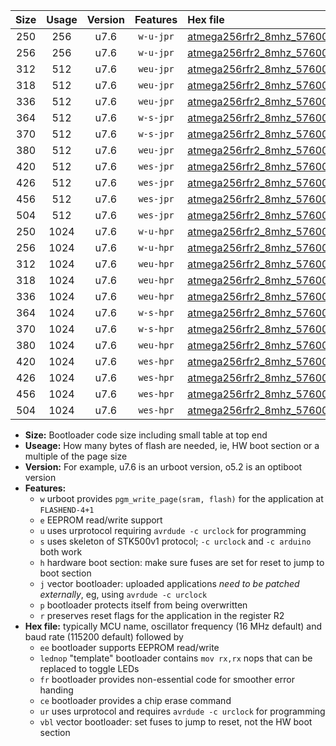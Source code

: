 |Size|Usage|Version|Features|Hex file|
|:-:|:-:|:-:|:-:|:--|
|250|256|u7.6|`w-u-jpr`|[atmega256rfr2_8mhz_57600bps_ur_vbl.hex](https://raw.githubusercontent.com/stefanrueger/urboot/main/atmega256rfr2_8mhz_57600bps_ur_vbl.hex)|
|256|256|u7.6|`w-u-jpr`|[atmega256rfr2_8mhz_57600bps_lednop_ur_vbl.hex](https://raw.githubusercontent.com/stefanrueger/urboot/main/atmega256rfr2_8mhz_57600bps_lednop_ur_vbl.hex)|
|312|512|u7.6|`weu-jpr`|[atmega256rfr2_8mhz_57600bps_ee_ur_vbl.hex](https://raw.githubusercontent.com/stefanrueger/urboot/main/atmega256rfr2_8mhz_57600bps_ee_ur_vbl.hex)|
|318|512|u7.6|`weu-jpr`|[atmega256rfr2_8mhz_57600bps_ee_lednop_ur_vbl.hex](https://raw.githubusercontent.com/stefanrueger/urboot/main/atmega256rfr2_8mhz_57600bps_ee_lednop_ur_vbl.hex)|
|336|512|u7.6|`weu-jpr`|[atmega256rfr2_8mhz_57600bps_ee_lednop_fr_ur_vbl.hex](https://raw.githubusercontent.com/stefanrueger/urboot/main/atmega256rfr2_8mhz_57600bps_ee_lednop_fr_ur_vbl.hex)|
|364|512|u7.6|`w-s-jpr`|[atmega256rfr2_8mhz_57600bps_vbl.hex](https://raw.githubusercontent.com/stefanrueger/urboot/main/atmega256rfr2_8mhz_57600bps_vbl.hex)|
|370|512|u7.6|`w-s-jpr`|[atmega256rfr2_8mhz_57600bps_lednop_vbl.hex](https://raw.githubusercontent.com/stefanrueger/urboot/main/atmega256rfr2_8mhz_57600bps_lednop_vbl.hex)|
|380|512|u7.6|`weu-jpr`|[atmega256rfr2_8mhz_57600bps_ee_lednop_fr_ce_ur_vbl.hex](https://raw.githubusercontent.com/stefanrueger/urboot/main/atmega256rfr2_8mhz_57600bps_ee_lednop_fr_ce_ur_vbl.hex)|
|420|512|u7.6|`wes-jpr`|[atmega256rfr2_8mhz_57600bps_ee_vbl.hex](https://raw.githubusercontent.com/stefanrueger/urboot/main/atmega256rfr2_8mhz_57600bps_ee_vbl.hex)|
|426|512|u7.6|`wes-jpr`|[atmega256rfr2_8mhz_57600bps_ee_lednop_vbl.hex](https://raw.githubusercontent.com/stefanrueger/urboot/main/atmega256rfr2_8mhz_57600bps_ee_lednop_vbl.hex)|
|456|512|u7.6|`wes-jpr`|[atmega256rfr2_8mhz_57600bps_ee_lednop_fr_vbl.hex](https://raw.githubusercontent.com/stefanrueger/urboot/main/atmega256rfr2_8mhz_57600bps_ee_lednop_fr_vbl.hex)|
|504|512|u7.6|`wes-jpr`|[atmega256rfr2_8mhz_57600bps_ee_lednop_fr_ce_vbl.hex](https://raw.githubusercontent.com/stefanrueger/urboot/main/atmega256rfr2_8mhz_57600bps_ee_lednop_fr_ce_vbl.hex)|
|250|1024|u7.6|`w-u-hpr`|[atmega256rfr2_8mhz_57600bps_ur.hex](https://raw.githubusercontent.com/stefanrueger/urboot/main/atmega256rfr2_8mhz_57600bps_ur.hex)|
|256|1024|u7.6|`w-u-hpr`|[atmega256rfr2_8mhz_57600bps_lednop_ur.hex](https://raw.githubusercontent.com/stefanrueger/urboot/main/atmega256rfr2_8mhz_57600bps_lednop_ur.hex)|
|312|1024|u7.6|`weu-hpr`|[atmega256rfr2_8mhz_57600bps_ee_ur.hex](https://raw.githubusercontent.com/stefanrueger/urboot/main/atmega256rfr2_8mhz_57600bps_ee_ur.hex)|
|318|1024|u7.6|`weu-hpr`|[atmega256rfr2_8mhz_57600bps_ee_lednop_ur.hex](https://raw.githubusercontent.com/stefanrueger/urboot/main/atmega256rfr2_8mhz_57600bps_ee_lednop_ur.hex)|
|336|1024|u7.6|`weu-hpr`|[atmega256rfr2_8mhz_57600bps_ee_lednop_fr_ur.hex](https://raw.githubusercontent.com/stefanrueger/urboot/main/atmega256rfr2_8mhz_57600bps_ee_lednop_fr_ur.hex)|
|364|1024|u7.6|`w-s-hpr`|[atmega256rfr2_8mhz_57600bps.hex](https://raw.githubusercontent.com/stefanrueger/urboot/main/atmega256rfr2_8mhz_57600bps.hex)|
|370|1024|u7.6|`w-s-hpr`|[atmega256rfr2_8mhz_57600bps_lednop.hex](https://raw.githubusercontent.com/stefanrueger/urboot/main/atmega256rfr2_8mhz_57600bps_lednop.hex)|
|380|1024|u7.6|`weu-hpr`|[atmega256rfr2_8mhz_57600bps_ee_lednop_fr_ce_ur.hex](https://raw.githubusercontent.com/stefanrueger/urboot/main/atmega256rfr2_8mhz_57600bps_ee_lednop_fr_ce_ur.hex)|
|420|1024|u7.6|`wes-hpr`|[atmega256rfr2_8mhz_57600bps_ee.hex](https://raw.githubusercontent.com/stefanrueger/urboot/main/atmega256rfr2_8mhz_57600bps_ee.hex)|
|426|1024|u7.6|`wes-hpr`|[atmega256rfr2_8mhz_57600bps_ee_lednop.hex](https://raw.githubusercontent.com/stefanrueger/urboot/main/atmega256rfr2_8mhz_57600bps_ee_lednop.hex)|
|456|1024|u7.6|`wes-hpr`|[atmega256rfr2_8mhz_57600bps_ee_lednop_fr.hex](https://raw.githubusercontent.com/stefanrueger/urboot/main/atmega256rfr2_8mhz_57600bps_ee_lednop_fr.hex)|
|504|1024|u7.6|`wes-hpr`|[atmega256rfr2_8mhz_57600bps_ee_lednop_fr_ce.hex](https://raw.githubusercontent.com/stefanrueger/urboot/main/atmega256rfr2_8mhz_57600bps_ee_lednop_fr_ce.hex)|

- **Size:** Bootloader code size including small table at top end
- **Useage:** How many bytes of flash are needed, ie, HW boot section or a multiple of the page size
- **Version:** For example, u7.6 is an urboot version, o5.2 is an optiboot version
- **Features:**
  + `w` urboot provides `pgm_write_page(sram, flash)` for the application at `FLASHEND-4+1`
  + `e` EEPROM read/write support
  + `u` uses urprotocol requiring `avrdude -c urclock` for programming
  + `s` uses skeleton of STK500v1 protocol; `-c urclock` and `-c arduino` both work
  + `h` hardware boot section: make sure fuses are set for reset to jump to boot section
  + `j` vector bootloader: uploaded applications *need to be patched externally*, eg, using `avrdude -c urclock`
  + `p` bootloader protects itself from being overwritten
  + `r` preserves reset flags for the application in the register R2
- **Hex file:** typically MCU name, oscillator frequency (16 MHz default) and baud rate (115200 default) followed by
  + `ee` bootloader supports EEPROM read/write
  + `lednop` "template" bootloader contains `mov rx,rx` nops that can be replaced to toggle LEDs
  + `fr` bootloader provides non-essential code for smoother error handing
  + `ce` bootloader provides a chip erase command
  + `ur` uses urprotocol and requires `avrdude -c urclock` for programming
  + `vbl` vector bootloader: set fuses to jump to reset, not the HW boot section
